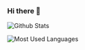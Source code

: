 ### Hi there 👋

![Github Stats](https://github-readme-stats.vercel.app/api?username=Lqyrmk&show_icons=true&theme=dark&count_private=true)

![Most Used Languages](https://github-readme-stats.vercel.app/api/top-langs/?username=Lqyrmk&theme=dark&layout=compact)

<!--
**Lqyrmk/Lqyrmk** is a ✨ _special_ ✨ repository because its `README.md` (this file) appears on your GitHub profile.

Here are some ideas to get you started:

- 🔭 I’m currently working on ...
- 🌱 I’m currently learning ...
- 👯 I’m looking to collaborate on ...
- 🤔 I’m looking for help with ...
- 💬 Ask me about ...
- 📫 How to reach me: ...
- 😄 Pronouns: ...
- ⚡ Fun fact: ...
-->

